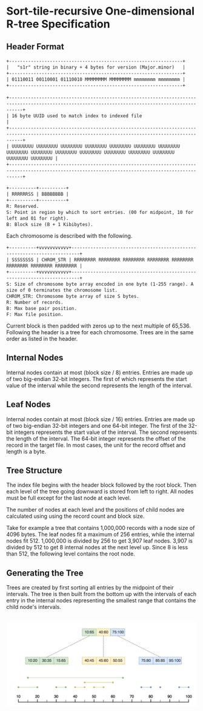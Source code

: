 # Sort-tile-recursive One-dimensional R-tree Specification

## Header Format
```
+----------------------------------------------------------------+
|   "s1r" string in binary + 4 bytes for version (Major.minor)   |
+----------------------------------------------------------------+
| 01110011 00110001 01110010 MMMMMMMM MMMMMMMM mmmmmmmm mmmmmmmm |
+----------------------------------------------------------------+

+-------------------------------------------------------------------------------------------------------------------------------------------------+
| 16 byte UUID used to match index to indexed file                                                                                                |
+-------------------------------------------------------------------------------------------------------------------------------------------------+
| UUUUUUUU UUUUUUUU UUUUUUUU UUUUUUUU UUUUUUUU UUUUUUUU UUUUUUUU UUUUUUUU UUUUUUUU UUUUUUUU UUUUUUUU UUUUUUUU UUUUUUUU UUUUUUUU UUUUUUUU UUUUUUUU |
+-------------------------------------------------------------------------------------------------------------------------------------------------+
```
```
+----------+----------+
| RRRRRRSS | BBBBBBBB |
+----------+----------+
R: Reserved.
S: Point in region by which to sort entries. (00 for midpoint, 10 for left and 01 for right).
B: Block size (B + 1 Kibibytes). 
```

Each chromosome is described with the following.
```
+----------+vvvvvvvvvvv+-------------------------------------------------------------------------+
| SSSSSSSS | CHROM_STR | RRRRRRRR RRRRRRRR RRRRRRRR RRRRRRRR RRRRRRRR RRRRRRRR RRRRRRRR RRRRRRRR |
+----------+vvvvvvvvvvv+-------------------------------------------------------------------------+
S: Size of chromosome byte array encoded in one byte (1-255 range). A size of 0 terminates the chromosome list. 
CHROM_STR: Chromosome byte array of size S bytes.
R: Number of records.
B: Max base pair position.
F: Max file position.
```

Current block is then padded with zeros up to the next multiple of 65,536. Following the header is a tree for each chromosome. Trees are in the same order as listed in the header.

## Internal Nodes
Internal nodes contain at most (block size / 8) entries. Entries are made up of two big-endian 32-bit integers. The first of which represents the start value of the interval while the second represents the length of the interval.

## Leaf Nodes
Internal nodes contain at most (block size / 16) entries. Entries are made up of two big-endian 32-bit integers and one 64-bit integer. The first of the 32-bit integers represents the start value of the interval. The second represents the length of the interval. The 64-bit integer represents the offset of the record in the target file. In most cases, the unit for the record offset and length is a byte.

## Tree Structure
The index file begins with the header block followed by the root block. Then each level of the tree going downward is stored from left to right. All nodes must be full except for the last node at each level.

The number of nodes at each level and the positions of child nodes are calculated using using the record count and block size.

Take for example a tree that contains 1,000,000 records with a node size of 4096 bytes. The leaf nodes fit a maximum of 256 entries, while the internal nodes fit 512. 1,000,000 is divided by 256 to get 3,907 leaf nodes. 3,907 is divided by 512 to get 8 internal nodes at the next level up. Since 8 is less than 512, the following level contains the root node.    

## Generating the Tree
Trees are created by first sorting all entries by the midpoint of their intervals. The tree is then built from the bottom up with the intervals of each entry in the internal nodes representing the smallest range that contains the child node's intervals. 

##

![title](s1r_diagram.png)